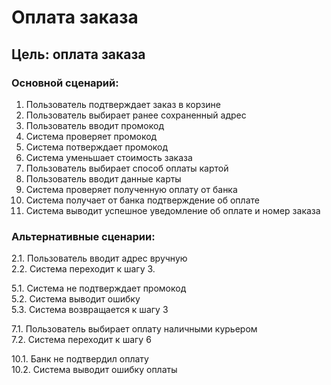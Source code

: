 # Оплата заказа
## Цель: оплата заказа

### Основной сценарий:
1. Пользователь подтверждает заказ в корзине 
2. Пользователь выбирает ранее сохраненный адрес
3. Пользователь вводит промокод
4. Система проверяет промокод
5. Система потверждает промокод
6. Система уменьшает стоимость заказа
7. Пользователь выбирает способ оплаты картой
8. Пользователь вводит данные карты 
9. Система проверяет полученную оплату от банка
10. Система получает от банка подтверждение об оплате
11. Система выводит успешное уведомление об оплате и номер заказа

### Альтернативные сценарии:
2.1. Пользователь вводит адрес вручную\
2.2. Система переходит к шагу 3.


5.1. Система не подтверждает промокод\
5.2. Система выводит ошибку\
5.3. Система возвращается к шагу 3


7.1. Пользователь выбирает оплату наличными курьером\
7.2. Система переходит к шагу 6


10.1. Банк не подтвердил оплату\
10.2. Система выводит ошибку оплаты
